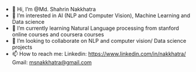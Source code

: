 - 👋 Hi, I’m @Md. Shahrin Nakkhatra
- 👀 I’m interested in AI (NLP and Computer Vision), Machine Learning and Data science
- 🌱 I’m currently learning Natural Language processing from stanford online courses and coursera courses
- 💞️ I’m looking to collaborate on NLP and computer vision/ Data science projects
- 📫 How to reach me: 
Linkedin: https://www.linkedin.com/in/nakkhatra/
Gmail: msnakkhatra@gmail.com

<!---
Nakkhatra/Nakkhatra is a ✨ special ✨ repository because its `README.md` (this file) appears on your GitHub profile.
You can click the Preview link to take a look at your changes.
--->
